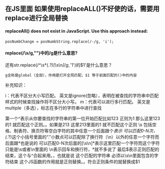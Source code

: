 ## 在JS里面 如果使用replaceALL()不好使的话，需要用replace进行全局替换
#### replaceAll() does not exist in JavaScript. Use this approach instead:
```
posNumbChange = posNumbString.replace(/-/g, 'i');
```
#### replace(/\s/g,"")中的/g是什么意思?
还有str.replace(/^\s*(.*?)[\s\n]*$/g, '$1')的$1'是什么意思？
```
g全称是global（全部），作用是打开全局匹配，$1 等于前面匹配的()中的内容
```

补充知识：

i：代表不区分大小写匹配。 英文是ignore(忽略），表明在被查找的字符串中匹配样式的时候查找操作将不区分大小写。
m：代表可以进行多行匹配。 英文是multiple（多选），标志在多行的字符串中进行查找

第一个^表示从你要查找的字符串的第一位开始匹配比如123 正则为1 那么这里123的1 就匹配这个正则。。如果是213 这里213里面的1 就不匹配这个正则 \s 包括空格、制表符、换页符等空白字符的其中任意一个后面跟个*表示 可以匹配0-N次，(.*?)这个小括号里面的“.”小数点可以匹配除了换行符（\n）以外的任意一个字符而后面跟*也是说的 可以匹配0-N次后面的[\s\n]*表示这里匹配一个字符而这个字符只能是\s或者\n里面的 \n表示回车和换行符，*就不多说了 最后$表示正则匹配的结束，这个与^合起来用。，也就是说 这个匹配的字符串 必须以\s\n里面包含的字符结束
这个JS函数的作用就是正则替换。。符合正则条件的就替换成$1

